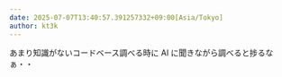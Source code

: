 ```yaml
---
date: 2025-07-07T13:40:57.391257332+09:00[Asia/Tokyo]
author: kt3k
---
```

あまり知識がないコードベース調べる時に AI に聞きながら調べると捗るなぁ・・
